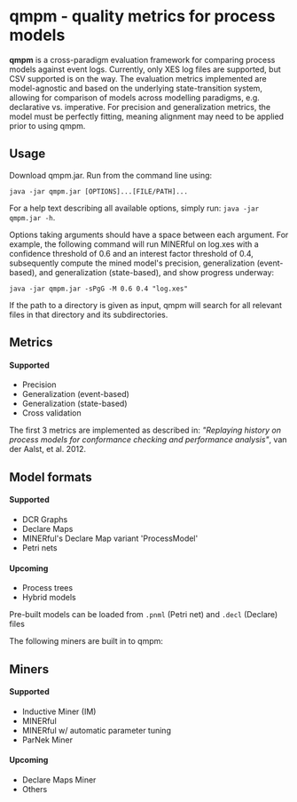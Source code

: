 # qmpm - quality metrics for process models

**qmpm** is a cross-paradigm evaluation framework for comparing process models against event logs. Currently, only XES log files are supported, but CSV supported is on the way. The evaluation metrics implemented are model-agnostic and based on the underlying state-transition system, allowing for comparison of models across modelling paradigms, e.g. declarative vs. imperative. For precision and generalization metrics, the model must be perfectly fitting, meaning alignment may need to be applied prior to using qmpm.

## Usage

Download qmpm.jar. Run from the command line using:

`java -jar qmpm.jar [OPTIONS]...[FILE/PATH]...`

For a help text describing all available options, simply run: `java -jar qmpm.jar -h`.

Options taking arguments should have a space between each argument. For example, the following command will run MINERful on log.xes with a confidence threshold of 0.6 and an interest factor threshold of 0.4, subsequently compute the mined model's precision, generalization (event-based), and generalization (state-based), and show progress underway:

`java -jar qmpm.jar -sPgG -M 0.6 0.4 "log.xes"`

If the path to a directory is given as input, qmpm will search for all relevant files in that directory and its subdirectories.

## Metrics
#### Supported
- Precision
- Generalization (event-based)
- Generalization (state-based)
- Cross validation

The first 3 metrics are implemented as described in: *"Replaying history on process models for conformance checking and performance analysis"*, van der Aalst, et al. 2012.

## Model formats
#### Supported
- DCR Graphs
- Declare Maps
- MINERful's Declare Map variant 'ProcessModel'
- Petri nets
#### Upcoming
- Process trees
- Hybrid models

Pre-built models can be loaded from `.pnml` (Petri net) and `.decl` (Declare) files

The following miners are built in to qmpm:

## Miners
#### Supported
- Inductive Miner (IM)
- MINERful
- MINERful w/ automatic parameter tuning
- ParNek Miner
#### Upcoming
- Declare Maps Miner
- Others

